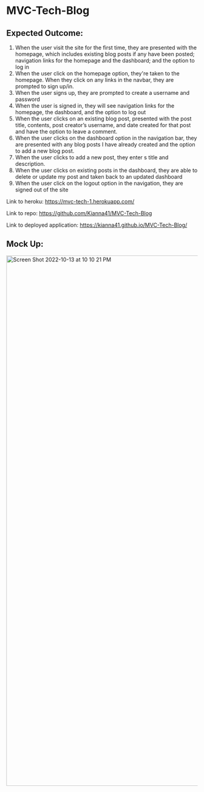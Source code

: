 # MVC-Tech-Blog

## Expected Outcome:

1. When the user visit the site for the first time, they are presented with the homepage, which includes existing blog posts if any have been posted; navigation links for the homepage and the dashboard; and the option to log in
2. When the user click on the homepage option, they're taken to the homepage. When they click on any links in the navbar, they are prompted to sign up/in.
3. When the user signs up, they are prompted to create a username and password
4. When the user is signed in, they will see navigation links for the homepage, the dashboard, and the option to log out
5. When the user clicks on an existing blog post, presented with the post title, contents, post creator’s username, and date created for that post and have the option to leave a comment.
6. When the user clicks on the dashboard option in the navigation bar, they are presented with any blog posts I have already created and the option to add a new blog post.
7. When the user clicks to add a new post, they enter s title and description.
8. When the user clicks on existing posts in the dashboard, they are able to delete or update my post and taken back to an updated dashboard
9. When the user click on the logout option in the navigation, they are signed out of the site


Link to heroku: https://mvc-tech-1.herokuapp.com/

Link to repo: https://github.com/Kianna41/MVC-Tech-Blog

Link to deployed application: https://kianna41.github.io/MVC-Tech-Blog/

## Mock Up:
<img width="1396" alt="Screen Shot 2022-10-13 at 10 10 21 PM" src="https://user-images.githubusercontent.com/107634328/195746115-2671c8da-a934-4952-938f-fabee36a15d6.png">

